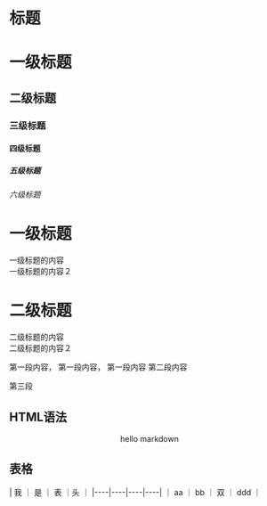 
# 标题
# 一级标题
## 二级标题
### 三级标题
#### 四级标题
##### 五级标题
###### 六级标题

# 一级标题
一级标题的内容  
一级标题的内容２
# 二级标题
二级标题的内容  
二级标题的内容２

第一段内容， 第一段内容，  第一段内容
第二段内容

第三段


## HTML语法

<p align='center'>hello markdown</p>

## 表格
| 我 ｜ 是 ｜ 表 ｜头 ｜
|----|----|----|----|
｜ aa ｜ bb ｜ 双 ｜ ddd ｜

